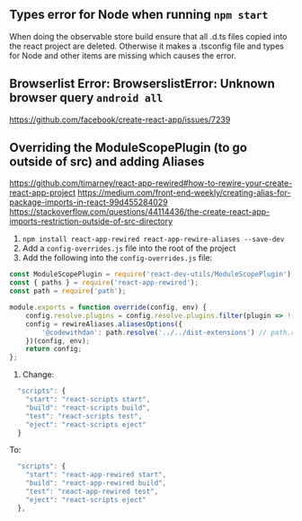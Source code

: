 ## Types error for Node when running `npm start`

When doing the observable store build ensure that all .d.ts files copied into the react project are deleted. Otherwise it makes a .tsconfig file
and types for Node and other items are missing which causes the error.

## Browserlist Error: BrowserslistError: Unknown browser query `android all`

https://github.com/facebook/create-react-app/issues/7239

## Overriding the ModuleScopePlugin (to go outside of src) and adding Aliases

https://github.com/timarney/react-app-rewired#how-to-rewire-your-create-react-app-project
https://medium.com/front-end-weekly/creating-alias-for-package-imports-in-react-99d455284029
https://stackoverflow.com/questions/44114436/the-create-react-app-imports-restriction-outside-of-src-directory

1. `npm install react-app-rewired react-app-rewire-aliases --save-dev`
1. Add a `config-overrides.js` file into the root of the project
1. Add the following into the `config-overrides.js` file:

```javascript
const ModuleScopePlugin = require('react-dev-utils/ModuleScopePlugin');
const { paths } = require('react-app-rewired');
const path = require('path');

module.exports = function override(config, env) {
    config.resolve.plugins = config.resolve.plugins.filter(plugin => !(plugin instanceof ModuleScopePlugin));
    config = rewireAliases.aliasesOptions({
		'@codewithdan': path.resolve('../../dist-extensions') // path.resolve(__dirname, `${paths.appSrc}/components/`)
	})(config, env);
    return config;
};
```

1. Change:

```javascript
  "scripts": {
    "start": "react-scripts start",
    "build": "react-scripts build",
    "test": "react-scripts test",
    "eject": "react-scripts eject"
  }
```

To:

```javascript
  "scripts": {
    "start": "react-app-rewired start",
    "build": "react-app-rewired build",
    "test": "react-app-rewired test",
    "eject": "react-scripts eject"
  },
```


